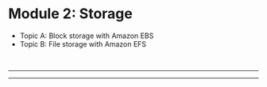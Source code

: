 # Module 2: Storage

- Topic A: Block storage with Amazon EBS
- Topic B: File storage with Amazon EFS

<br>

<hr>
<hr>

<br>

